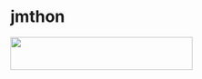# jmthon

<p align="left"><a href="https://heroku.com/deploy?template=https://github.com/vhhg90009/roz"> <img src="https://img.shields.io/badge/Deploy%20To%20Heroku-purple?style=for-the-badge&logo=heroku" width="320" height="58.45"/></a></p>
